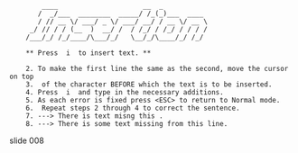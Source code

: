             ____                     __  _
           /  _/___  ________  _____/ /_(_)___  ____
           / // __ \/ ___/ _ \/ ___/ __/ / __ \/ __ \
         _/ // / / (__  )  __/ /  / /_/ / /_/ / / / /
        /___/_/ /_/____/\___/_/   \__/_/\____/_/ /_/

        ** Press  i  to insert text. **

        2. To make the first line the same as the second, move the cursor on top
        3.  of the character BEFORE which the text is to be inserted.
        4. Press  i  and type in the necessary additions.
        5. As each error is fixed press <ESC> to return to Normal mode.
        6.  Repeat steps 2 through 4 to correct the sentence.
        7. ---> There is text misng this .
        8. ---> There is some text missing from this line.

















































































slide 008
